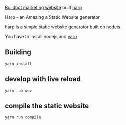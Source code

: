 [Buildbot marketing website](https://buildbot.net) built [harp](http://harpjs.com/)

Harp - an Amazing a Static Website generator

harp is a simple static website generator built on [nodejs](https://nodejs.org/en/)

You have to install nodejs and [yarn](https://yarnpkg.com/lang/en/)

## Building

    yarn install

## develop with live reload

    yarn run dev

## compile the static website

    yarn run compile
